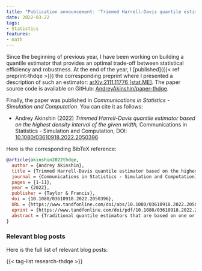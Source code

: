 ```yaml
---
title: "Publication announcement: 'Trimmed Harrell-Davis quantile estimator based on the highest density interval of the given width'"
date: 2022-03-22
tags:
- Statistics
features:
- math
---
```


Since the beginning of previous year, I have been working on building a quantile estimator
  that provides an optimal trade-off between statistical efficiency and robustness.
At the end of the year, I [published]({{< ref preprint-thdqe >}}) the corresponding preprint
  where I presented a description of such an estimator:
  [arXiv:2111.11776 [stat.ME]](https://arxiv.org/abs/2111.11776).
The paper source code is available on GitHub:
  [AndreyAkinshin/paper-thdqe](https://github.com/AndreyAkinshin/paper-thdqe).

Finally, the paper was published in *Communications in Statistics - Simulation and Computation*.
You can cite it as follows:

* Andrey Akinshin (2022)
  *Trimmed Harrell-Davis quantile estimator based on the highest density interval of the given width,*
  Communications in Statistics - Simulation and Computation,
  DOI: [10.1080/03610918.2022.2050396](https://www.tandfonline.com/doi/abs/10.1080/03610918.2022.2050396)

<!--more-->

Here is the corresponding BibTeX reference:

```bib
@article{akinshin2022thdqe,
  author = {Andrey Akinshin},
  title = {Trimmed Harrell-Davis quantile estimator based on the highest density interval of the given width},
  journal = {Communications in Statistics - Simulation and Computation},
  pages = {1-11},
  year = {2022},
  publisher = {Taylor & Francis},
  doi = {10.1080/03610918.2022.2050396},
  URL = {https://www.tandfonline.com/doi/abs/10.1080/03610918.2022.2050396},
  eprint = {https://www.tandfonline.com/doi/pdf/10.1080/03610918.2022.2050396},
  abstract = {Traditional quantile estimators that are based on one or two order statistics are a common way to estimate distribution quantiles based on the given samples. These estimators are robust, but their statistical efficiency is not always good enough. A more efficient alternative is the Harrell-Davis quantile estimator which uses a weighted sum of all order statistics. Whereas this approach provides more accurate estimations for the light-tailed distributions, it’s not robust. To be able to customize the tradeoff between statistical efficiency and robustness, we could consider a trimmed modification of the Harrell-Davis quantile estimator. In this approach, we discard order statistics with low weights according to the highest density interval of the beta distribution.}
}
```

### Relevant blog posts

Here is the full list of relevant blog posts:

{{< tag-list research-thdqe >}}
